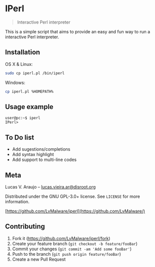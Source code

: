 # IPerl
> Interactive Perl interpreter

This is a simple script that aims to provide an easy and fun way to run a interactive Perl interpreter.


## Installation

OS X & Linux:

```sh
sudo cp iperl.pl /bin/iperl
```

Windows:

```sh
cp iperl.pl %HOMEPATH%
```

## Usage example

```
user@pc:~$ iperl
IPerl> 
```

## To Do list

- Add sugestions/completions
- Add syntax highlight
- Add support to multi-line codes

## Meta

Lucas V. Araujo – lucas.vieira.ar@disroot.org

Distributed under the GNU GPL-3.0+ license. See ``LICENSE`` for more information.

[https://github.com/LvMalware/iperl](https://github.com/LvMalware/)

## Contributing

1. Fork it (<https://github.com/LvMalware/iperl/fork>)
2. Create your feature branch (`git checkout -b feature/fooBar`)
3. Commit your changes (`git commit -am 'Add some fooBar'`)
4. Push to the branch (`git push origin feature/fooBar`)
5. Create a new Pull Request
